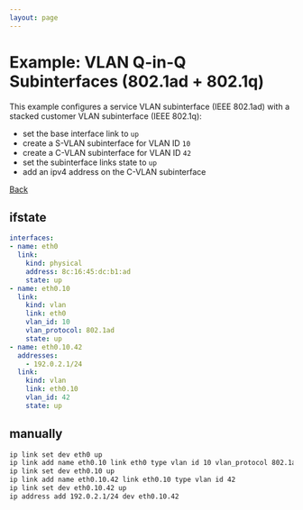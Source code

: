 ```yaml
---
layout: page
---
```


# Example: VLAN Q-in-Q Subinterfaces (802.1ad + 802.1q)

This example configures a service VLAN subinterface (IEEE 802.1ad) with a stacked customer VLAN subinterface (IEEE 802.1q):
- set the base interface link to `up`
- create a S-VLAN subinterface for VLAN ID `10`
- create a C-VLAN subinterface for VLAN ID `42`
- set the subinterface links state to `up`
- add an ipv4 address on the C-VLAN subinterface

[Back](.)


## ifstate

```yaml
interfaces:
- name: eth0
  link:
    kind: physical
    address: 8c:16:45:dc:b1:ad
    state: up
- name: eth0.10
  link:
    kind: vlan
    link: eth0
    vlan_id: 10
    vlan_protocol: 802.1ad
    state: up
- name: eth0.10.42
  addresses:
    - 192.0.2.1/24
  link:
    kind: vlan
    link: eth0.10
    vlan_id: 42
    state: up
```


## manually

```bash
ip link set dev eth0 up
ip link add name eth0.10 link eth0 type vlan id 10 vlan_protocol 802.1ad
ip link set dev eth0.10 up
ip link add name eth0.10.42 link eth0.10 type vlan id 42
ip link set dev eth0.10.42 up
ip address add 192.0.2.1/24 dev eth0.10.42
```
